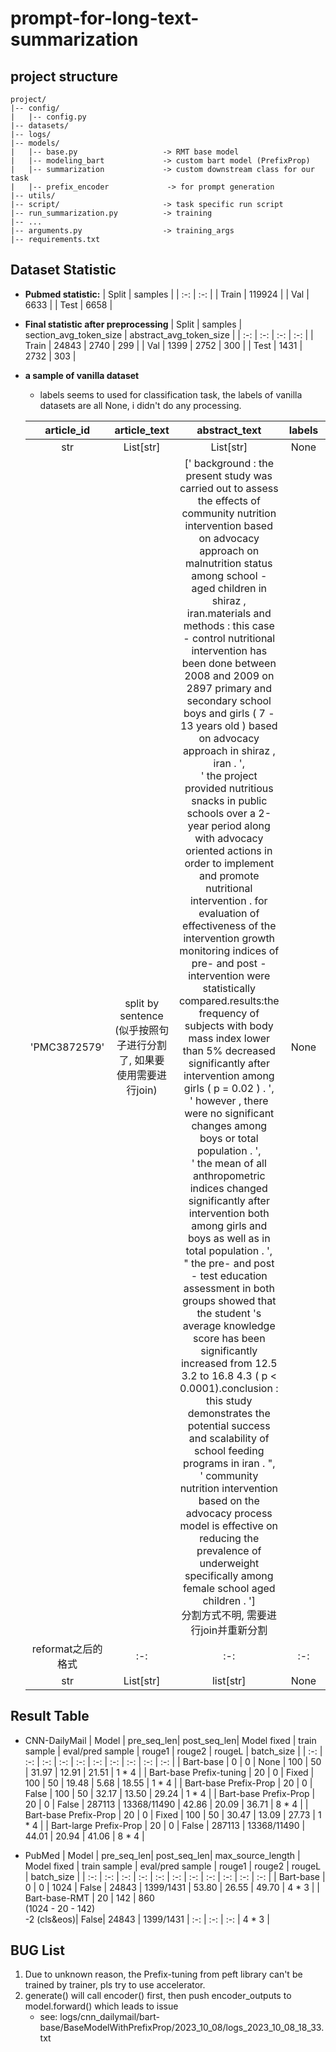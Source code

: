 # prompt-for-long-text-summarization
## project structure
```
project/
|-- config/
|   |-- config.py
|-- datasets/
|-- logs/
|-- models/
|   |-- base.py                   -> RMT base model
|   |-- modeling_bart             -> custom bart model (PrefixProp) 
|   |-- summarization             -> custom downstream class for our task
|   |-- prefix_encoder             -> for prompt generation
|-- utils/
|-- script/                       -> task specific run script
|-- run_summarization.py          -> training
|-- ...
|-- arguments.py                  -> training_args
|-- requirements.txt              
```

## Dataset Statistic
* **Pubmed statistic:**
  | Split | samples | 
  | :-: | :-: |
  | Train | 119924 | 
  | Val | 6633 |
  | Test | 6658 |

* **Final statistic after preprocessing**
  | Split | samples | section_avg_token_size | abstract_avg_token_size |
  | :-: | :-: | :-: | :-: |
  | Train | 24843 | 2740 | 299 |
  | Val | 1399 | 2752 | 300 |
  | Test | 1431 | 2732 | 303 |

* **a sample of vanilla dataset**
  * labels seems to used for classification task, the labels of vanilla datasets are all None, i didn't do any processing.
  
  | article_id | article_text | abstract_text | labels | section_names | sections |
  | :-: | :-: | :-: | :-: | :-: | :-: |
  | str | List[str] | List[str] | None | List[str] | List[List[str]] |
  | 'PMC3872579' | split by sentence<br>(似乎按照句子进行分割了, 如果要使用需要进行join) | ['<BOS> background : the present study was carried out to assess the effects of community nutrition intervention based on advocacy approach on malnutrition status among school - aged children in shiraz , iran.materials and methods : this case - control nutritional intervention has been done between 2008 and 2009 on 2897 primary and secondary school boys and girls ( 7 - 13 years old ) based on advocacy approach in shiraz , iran . </EOS>', <br> '<BOS> the project provided nutritious snacks in public schools over a 2-year period along with advocacy oriented actions in order to implement and promote nutritional intervention . for evaluation of effectiveness of the intervention growth monitoring indices of pre- and post - intervention were statistically compared.results:the frequency of subjects with body mass index lower than 5% decreased significantly after intervention among girls ( p = 0.02 ) . </EOS>', <br> '<BOS> however , there were no significant changes among boys or total population . </EOS>', <br> '<BOS> the mean of all anthropometric indices changed significantly after intervention both among girls and boys as well as in total population . </EOS>', <br> "<BOS> the pre- and post - test education assessment in both groups showed that the student 's average knowledge score has been significantly increased from 12.5  3.2 to 16.8  4.3 ( p < 0.0001).conclusion : this study demonstrates the potential success and scalability of school feeding programs in iran . </EOS>", <br> '<BOS> community nutrition intervention based on the advocacy process model is effective on reducing the prevalence of underweight specifically among female school aged children . </EOS>'] <br> 分割方式不明, 需要进行join并重新分割 | None | ['INTRODUCTION', <br>'MATERIALS AND METHODS', <br>'Participants'Instruments', <br>'Procedure', <br>'First step', <br>'Second step', <br>'Third step', <br>'Forth step', <br>'Interventions', <br>'Fifth step (assessment)', <br>'Data analysis', <br>'RESULTS', <br>'DISCUSSION', <br>'CONCLUSION'] <br><br>请注意METHODS包含了从Participants'Instruments到Data analysis的部分 | [<br>section[seq1, seq2, ...], <br>section[seq1, seq2, ...], <br>...] |
  | reformat之后的格式 | :-: | :-: | :-: | :-: | :-: |
  | str | List[str] | list[str] | None | List[str] | List[str]|

## Result Table 
* CNN-DailyMail
    | Model | pre_seq_len| post_seq_len| Model fixed | train sample | eval/pred sample | rouge1 | rouge2 | rougeL | batch_size | 
    | :-: | :-: | :-: | :-: | :-: | :-: | :-: | :-: | :-: | :-: | 
    | Bart-base | 0 | 0 | None | 100 | 50 | 31.97 | 12.91 | 21.51 | 1 * 4 |
    | Bart-base Prefix-tuning | 20 | 0 | Fixed | 100 | 50 | 19.48 | 5.68 | 18.55 | 1 * 4 | 
    | Bart-base Prefix-Prop | 20 | 0 | False | 100 | 50 | 32.17 | 13.50 | 29.24 | 1 * 4 | 
    | Bart-base Prefix-Prop | 20 | 0 | False | 287113 | 13368/11490 | 42.86 | 20.09 | 36.71 | 8 * 4 | 
    | Bart-base Prefix-Prop | 20 | 0 | Fixed | 100 | 50 | 30.47 | 13.09 | 27.73 | 1 * 4 |
    | Bart-large Prefix-Prop | 20 | 0 | False | 287113 | 13368/11490 | 44.01 | 20.94 | 41.06 | 8 * 4 | 

* PubMed
    | Model | pre_seq_len| post_seq_len| max_source_length | Model fixed | train sample | eval/pred sample | rouge1 | rouge2 | rougeL | batch_size | 
    | :-: | :-: | :-: | :-: | :-: | :-: | :-: | :-: | :-: | :-: | :-: | 
    | Bart-base | 0 | 0 | 1024 | False | 24843 | 1399/1431 | 53.80 | 26.55 | 49.70 | 4 * 3 | 
    | Bart-base-RMT | 20 | 142 | 860 <br>(1024 - 20 - 142) <br> -2 (cls&eos)| False| 24843 | 1399/1431 | :-: | :-: | :-: | 4 * 3 |   

## BUG List
1. Due to unknown reason, the Prefix-tuning from peft library can't be trained by trainer, pls try to use accelerator.
2. generate() will call encoder() first, then push encoder_outputs to model.forward() which leads to issue
    * see: logs/cnn_dailymail/bart-base/BaseModelWithPrefixProp/2023_10_08/logs_2023_10_08_18_33.txt